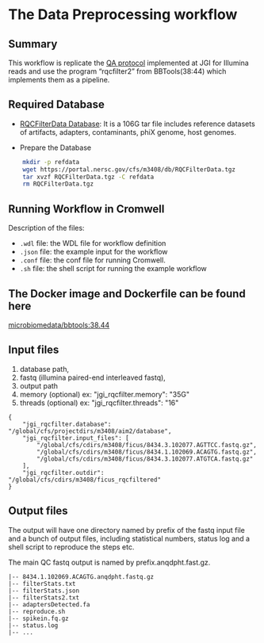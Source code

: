 # The Data Preprocessing workflow

## Summary

This workflow is replicate the [QA protocol](https://jgi.doe.gov/data-and-tools/bbtools/bb-tools-user-guide/data-preprocessing/) implemented at JGI for Illumina reads and use the program “rqcfilter2” from BBTools(38:44) which implements them as a pipeline. 

## Required Database

* [RQCFilterData Database](https://portal.nersc.gov/cfs/m3408/db/RQCFilterData.tgz): It is a 106G tar file includes reference datasets of artifacts, adapters, contaminants, phiX genome, host genomes.  

* Prepare the Database

```bash
	mkdir -p refdata
	wget https://portal.nersc.gov/cfs/m3408/db/RQCFilterData.tgz
	tar xvzf RQCFilterData.tgz -C refdata
	rm RQCFilterData.tgz
```

## Running Workflow in Cromwell

Description of the files:
 - `.wdl` file: the WDL file for workflow definition
 - `.json` file: the example input for the workflow
 - `.conf` file: the conf file for running Cromwell.
 - `.sh` file: the shell script for running the example workflow

## The Docker image and Dockerfile can be found here

[microbiomedata/bbtools:38.44](https://hub.docker.com/r/microbiomedata/bbtools)

## Input files

1. database path, 
2. fastq (illumina paired-end interleaved fastq), 
3. output path
4. memory (optional) ex: "jgi_rqcfilter.memory": "35G"
5. threads (optional) ex: "jgi_rqcfilter.threads": "16"

```
{
    "jgi_rqcfilter.database": "/global/cfs/projectdirs/m3408/aim2/database", 
    "jgi_rqcfilter.input_files": [
        "/global/cfs/cdirs/m3408/ficus/8434.3.102077.AGTTCC.fastq.gz", 
        "/global/cfs/cdirs/m3408/ficus/8434.1.102069.ACAGTG.fastq.gz", 
        "/global/cfs/cdirs/m3408/ficus/8434.3.102077.ATGTCA.fastq.gz"
    ], 
    "jgi_rqcfilter.outdir": "/global/cfs/cdirs/m3408/ficus_rqcfiltered"
}
```

## Output files

The output will have one directory named by prefix of the fastq input file and a bunch of output files, including statistical numbers, status log and a shell script to reproduce the steps etc. 

The main QC fastq output is named by prefix.anqdpht.fast.gz. 

```
|-- 8434.1.102069.ACAGTG.anqdpht.fastq.gz
|-- filterStats.txt
|-- filterStats.json
|-- filterStats2.txt
|-- adaptersDetected.fa
|-- reproduce.sh
|-- spikein.fq.gz
|-- status.log
|-- ...
```
